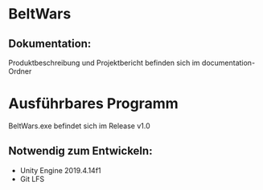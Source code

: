 # BeltWars

## Dokumentation:
Produktbeschreibung und Projektbericht befinden sich im documentation-Ordner

# Ausführbares Programm
BeltWars.exe befindet sich im Release v1.0

## Notwendig zum Entwickeln:
- Unity Engine 2019.4.14f1
- Git LFS 
